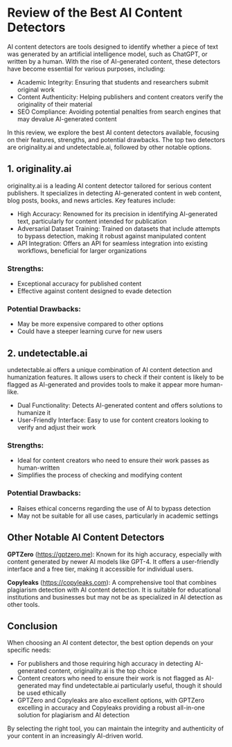 # Review of the Best AI Content Detectors

AI content detectors are tools designed to identify whether a piece of text was generated by an artificial intelligence model, such as ChatGPT, or written by a human. With the rise of AI-generated content, these detectors have become essential for various purposes, including:

- Academic Integrity: Ensuring that students and researchers submit original work
- Content Authenticity: Helping publishers and content creators verify the originality of their material
- SEO Compliance: Avoiding potential penalties from search engines that may devalue AI-generated content

In this review, we explore the best AI content detectors available, focusing on their features, strengths, and potential drawbacks. The top two detectors are originality.ai and undetectable.ai, followed by other notable options.

## 1. originality.ai

originality.ai is a leading AI content detector tailored for serious content publishers. It specializes in detecting AI-generated content in web content, blog posts, books, and news articles. Key features include:

- High Accuracy: Renowned for its precision in identifying AI-generated text, particularly for content intended for publication
- Adversarial Dataset Training: Trained on datasets that include attempts to bypass detection, making it robust against manipulated content
- API Integration: Offers an API for seamless integration into existing workflows, beneficial for larger organizations

### Strengths:
- Exceptional accuracy for published content
- Effective against content designed to evade detection

### Potential Drawbacks:
- May be more expensive compared to other options
- Could have a steeper learning curve for new users

## 2. undetectable.ai

undetectable.ai offers a unique combination of AI content detection and humanization features. It allows users to check if their content is likely to be flagged as AI-generated and provides tools to make it appear more human-like.

- Dual Functionality: Detects AI-generated content and offers solutions to humanize it
- User-Friendly Interface: Easy to use for content creators looking to verify and adjust their work

### Strengths:
- Ideal for content creators who need to ensure their work passes as human-written
- Simplifies the process of checking and modifying content

### Potential Drawbacks:
- Raises ethical concerns regarding the use of AI to bypass detection
- May not be suitable for all use cases, particularly in academic settings

## Other Notable AI Content Detectors

**GPTZero** (https://gptzero.me): Known for its high accuracy, especially with content generated by newer AI models like GPT-4. It offers a user-friendly interface and a free tier, making it accessible for individual users.

**Copyleaks** (https://copyleaks.com): A comprehensive tool that combines plagiarism detection with AI content detection. It is suitable for educational institutions and businesses but may not be as specialized in AI detection as other tools.

## Conclusion

When choosing an AI content detector, the best option depends on your specific needs:

- For publishers and those requiring high accuracy in detecting AI-generated content, originality.ai is the top choice
- Content creators who need to ensure their work is not flagged as AI-generated may find undetectable.ai particularly useful, though it should be used ethically
- GPTZero and Copyleaks are also excellent options, with GPTZero excelling in accuracy and Copyleaks providing a robust all-in-one solution for plagiarism and AI detection

By selecting the right tool, you can maintain the integrity and authenticity of your content in an increasingly AI-driven world.
